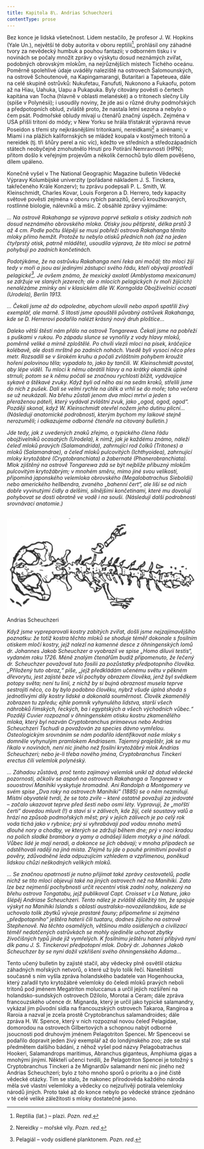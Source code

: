 ```yaml
---
title: Kapitola 8\. Andrias Schuechzeri
contentType: prose
---
```


<section>

Bez konce je lidská všetečnost. Lidem nestačilo, že profesor J. W. Hopkins (Yale Un.), největší té doby autorita v oboru reptilií[^13], prohlásil ony záhadné tvory za nevědecký humbuk a pouhou fantazii; v odborném tisku i v novinách se počaly množit zprávy o výskytu dosud neznámých zvířat, podobných obrovským mlokům, na nejrůznějších místech Tichého oceánu. Poměrně spolehlivé údaje uváděly naleziště na ostrovech Šalomounských, na ostrově Schoutenově, na Kapingamarangi, Butaritari a Tapeteuea, dále na celé skupině ostrůvků: Nukufetau, Fanufuti, Nukonono a Fukaofu, potom až na Hiau, Uahuka, Uapu a Pukapuka. Byly citovány pověsti o čertech kapitána van Tocha (hlavně v oblasti melanéské) a o tritonech slečny Lily (spíše v Polynésii); i usoudily noviny, že jde asi o různé druhy podmořských a předpotopních oblud, zvláště proto, že nastala letní sezona a nebylo o čem psát. Podmořské obludy mívají u čtenářů značný úspěch. Zejména v USA přišli tritoni do módy; v New Yorku se hrála třistakrát výpravná revue Poseidon s třemi sty nejkrásnějšími tritonkami, nereidkami[^14] a sirénami; v Miami i na plážích kalifornských se mládež koupala v kostýmech tritonů a nereidek (tj. tři šňůry perel a nic víc), kdežto ve středních a středozápadních státech neobyčejně zmohutnělo Hnutí pro Potírání Nemravnosti (HPN); přitom došlo k veřejným projevům a několik černochů bylo dílem pověšeno, dílem upáleno.

Konečně vyšel v The National Geographic Magazine bulletin Vědecké Výpravy Kolumbijské univerzity (pořádané nákladem J. S. Tinckera, takřečeného Krále Konzerv); tu zprávu podepsali P. L. Smith, W. Kleinschmidt, Charles Kovar, Louis Forgeron a D. Herrero, tedy kapacity světové pověsti zejména v oboru rybích parazitů, červů kroužkovaných, rostlinné biologie, nálevníků a mšic. Z obsáhlé zprávy vyjímáme:

_… Na ostrově Rakahanga se výprava poprvé setkala s otisky zadních noh dosud neznámého obrovského mloka. Otisky jsou pětiprsté, délka prstů 3 až 4 cm. Podle počtu šlépějí se musí pobřeží ostrova Rakahanga těmito mloky přímo hemžit. Protože tu nebylo otisků předních noh (až na jeden čtyřprstý otisk, patrně mláděte), usoudila výprava, že tito mloci se patrně pohybují po zadních končetinách._

_Podotýkáme, že na ostrůvku Rakahanga není řeka ani močál; tito mloci žijí tedy v moři a jsou asi jedinými zástupci svého řádu, kteří obývají prostředí pelagické[^15]. Je ovšem známo, že mexický axolotl (Amblystoma mexicanum) se zdržuje ve slaných jezerech; ale o mlocích pelagických (v moři žijících) nenalézáme zmínky ani v klasickém díle W. Korngolda Obojživelníci ocasatí (Urodela), Berlín 1913._

_… Čekali jsme až do odpoledne, abychom ulovili nebo aspoň spatřili živý exemplář, ale marně. S lítostí jsme opouštěli půvabný ostrůvek Rakahanga, kde se D. Herrerovi podařilo nalézt krásný nový druh ploštice…_

_Daleko větší štěstí nám přálo na ostrově Tongarewa. Čekali jsme na pobřeží s puškami v rukou. Po západu slunce se vynořily z vody hlavy mloků, poměrně veliké a mírně zploštělé. Po chvíli vlezli mloci na písek, kráčejíce kolébavě, ale dosti mrštně po zadních nohách. Vsedě byli vysocí něco přes metr. Rozsadili se v širokém kruhu a počali zvláštním pohybem kroužit hoření polovinou těla; vypadalo to, jako by tančili. W. Kleinschmidt povstal, aby lépe viděl. Tu mloci k němu obrátili hlavy a na krátký okamžik úplně strnuli; potom se k němu počali se značnou rychlostí blížit, vydávajíce sykavé a štěkavé zvuky. Když byli od něho asi na sedm kroků, střelili jsme do nich z pušek. Dali se velmi rychle na útěk a vrhli se do moře; toho večera se už neukázali. Na břehu zůstali jenom dva mloci mrtví a jeden s přeraženou páteří, který vydával zvláštní zvuk, jako „ogod, ogod, ogod“. Později skonal, když W. Kleinschmidt otevřel nožem jeho dutinu plicní… (Následují anatomické podrobnosti, kterým bychom my laikové stejně nerozuměli; i odkazujeme odborné čtenáře na citovaný bulletin.)_

_Jde tedy, jak z uvedených znaků zřejmo, o typického člena řádu obojživelníků ocasatých (Urodela), k nimž, jak je každému známo, náleží čeleď mloků pravých (Salamandrida), zahrnující rod čolků (Tritones) a mloků (Salamandrae), a čeleď mloků pulcovitých (Ichthyoidea), zahrnující mloky krytožábré (Cryptobranchiata) a žabernaté (Phanerobranchiata). Mlok zjištěný na ostrově Tongarewa zdá se být nejblíže příbuzný mlokům pulcovitým krytožábrým; v mnohém směru, mimo jiné svou velikostí, připomíná japonského velemloka obrovského (Megalobatrachus Sieboldii) nebo amerického hellbendra, zvaného „bahenní čert“, ale liší se od nich dobře vyvinutými čidly a delšími, silnějšími končetinami, které mu dovolují pohybovat se dosti obratně ve vodě i na souši. (Následují další podrobnosti srovnávací anatomie.)_

 ![1](./resources/1.jpg)

Andrias Scheuchzeri

_Když jsme vypreparovali kostry zabitých zvířat, došli jsme nejzajímavějšího poznatku: že totiž kostra těchto mloků se shoduje téměř dokonale s fosilním otiskem mločí kostry, jejž nalezl na kamenné desce z öhningenských lomů dr. Johannes Jakob Scheuchzer a vyobrazil ve spise „Homo diluvii testis“, vydaném roku 1726. Méně znalým čtenářům budiž připomenuto, že řečený dr. Scheuchzer považoval tuto fosilii za pozůstatky předpotopního člověka. „Přiložený tuto obraz,“ píše, „jejž předkládám učenému světu v pěkném dřevorytu, jest zajisté beze vší pochyby obrazem člověka, jenž byl svědkem potopy světa; není tu linií, z nichž by si bujná obraznost musela teprve sestrojiti něco, co by bylo podobno člověku, nýbrž všude úplná shoda s jednotlivými díly kostry lidské a dokonalá souměrnost. Člověk zkamenělý zobrazen tu zpředu; ejhle pomník vyhynulého lidstva, starší všech náhrobků římských, řeckých, ba i egyptských a všech východních vůbec.“ Později Cuvier rozpoznal v öhningenském otisku kostru zkamenělého mloka, který byl nazván Cryptobranchus primaevus nebo Andrias Scheuchzeri Tschudi a považován za species dávno vymřelou. Osteologickým srovnáním se nám podařilo identifikovat naše mloky s domněle vyhynulým pramlokem Andriasem. Tajemný praještěr, jak se mu říkalo v novinách, není nic jiného než fosilní krytožábrý mlok Andrias Scheuchzeri; nebo je-li třeba nového jména, Cryptobranchus Tinckeri erectus čili velemlok polynéský._

_… Záhadou zůstává, proč tento zajímavý velemlok unikl až dotud vědecké pozornosti, ačkoliv se aspoň na ostrovech Rakahanga a Tongarewa v souostroví Manihiki vyskytuje hromadně. Ani Randolph a Montgomery ve svém spise „Dva roky na ostrovech Manihiki“ (1885) se o něm nezmiňují. Místní obyvatelé tvrdí, že se toto zvíře – které ostatně považují za jedovaté – začalo ukazovat teprve před šesti nebo osmi léty. Vypravují, že „mořští čerti“ dovedou mluvit (!) a staví si v zálivech, kde žijí, celé soustavy valů a hrází na způsob podmořských měst; prý v jejich zálivech je po celý rok voda tichá jako v rybníce; prý si vyhrabávají pod vodou mnoho metrů dlouhé nory a chodby, ve kterých se zdržují během dne; prý v noci kradou na polích sladké brambory a yamy a odnášejí lidem motyky a jiné nářadí. Vůbec lidé je mají neradi, a dokonce se jich obávají; v mnoha případech se odstěhovali raději na jiná místa. Zřejmě tu jde o pouhé primitivní pověsti a pověry, zdůvodněné leda odpuzujícím vzhledem a vzpřímenou, poněkud lidskou chůzí neškodných velikých mloků._

_… Se značnou opatrností je nutno přijímat také zprávy cestovatelů, podle nichž se tito mloci objevují také na jiných ostrovech než na Manihiki. Zato lze bez nejmenší pochybnosti určit recentní vtisk zadní nohy, nalezený na břehu ostrova Tongatabu, jejž publikoval Capt. Croisset v La Nature, jako šlépěj Andriase Scheuchzeri. Tento nález je zvláště důležitý tím, že spojuje výskyt na Manihiki Islands s oblastí australsko-novozélandskou, kde se uchovalo tolik zbytků vývoje prastaré fauny; připomeňme si zejména „předpotopního“ ještěra haterii čili tuataru, dodnes žijícího na ostrově Stephenově. Na těchto osamělých, většinou málo osídlených a civilizací téměř nedotčených ostrůvkách se mohly ojediněle uchovat zbytky živočišných typů jinde již vymřelých. K fosilnímu ještěru haterii přibývá nyní dík panu J. S. Tinckerovi předpotopní mlok. Dobrý dr. Johannes Jakob Scheuchzer by se nyní dožil vzkříšení svého öhningenského Adama…_

Tento učený bulletin by zajisté stačil, aby vědecky plně osvětlil otázku záhadných mořských netvorů, o které už bylo tolik řečí. Naneštěstí současně s ním vyšla zpráva holandského badatele van Hogenhoucka, který zařadil tyto krytožábré velemloky do čeledi mloků pravých neboli tritonů pod jménem Megatriton moluccanus a určil jejich rozšíření na holandsko-sundských ostrovech Džilolo, Morotai a Ceram; dále zpráva francouzského učence dr. Mignarda, který je určil jako typické salamandry, vykázal jim původní sídla na francouzských ostrovech Takaroa, Rangiroa a Raroia a nazval je zcela prostě Cryptobranchus salamandroides; dále zpráva H. W. Spence, který v nich rozpoznal novou čeleď Pelagidae, domorodou na ostrovech Gilbertových a schopnou nabýt odborné jsoucnosti pod druhovým jménem Pelagotriton Spencei. Mr Spenceovi se podařilo dopravit jeden živý exemplář až do londýnského zoo; zde se stal předmětem dalšího bádání, z něhož vyšel pod názvy Pelagobatrachus Hookeri, Salamandrops maritimus, Abranchus giganteus, Amphiuma gigas a mnohými jinými. Někteří učenci tvrdili, že Pelagotriton Spencei je totožný s Cryptobranchus Tinckeri a že Mignardův salamandr není nic jiného než Andrias Scheuchzeri; bylo z toho mnoho sporů o prioritu a o jiné čistě vědecké otázky. Tím se stalo, že nakonec přírodověda každého národa měla své vlastní velemloky a vědecky co nejzuřivěji potírala velemloky národů jiných. Proto také až do konce nebylo po vědecké stránce zjednáno v té celé veliké záležitosti s mloky dostatečně jasno.

</section>

[^1]: Dubbeltje – drobná holandská mince. _Pozn. red_.

[^2]: Kampong – malajská vesnice s tržištěm. _Pozn. red_.

[^3]: Toddy – palmové víno. _Pozn. red_.

[^4]: Bedřich Golombek (1901–1961), čes. novinář a prozaik. _Pozn. red_.

[^5]: Edvard Valenta (1901–1978), čes. spisovatel a publicista. _Pozn. red_.

[^6]: Jan Eskymo Welzl (1848–1948), čes. cestovatel, vynálezce a dobrodruh. _Pozn. red_.

[^7]: Lambrekýny (hol.) – závěsy na okna a dveře. _Pozn. red_.

[^8]: Pozamentérie – pásková textilie určená k dekoraci. _Pozn. red_.

[^9]: Bezoár – usazenina v útrobách některých savců považovaná za léčivý prostředek. _Pozn. red_.

[^10]: YMCA – Young Men´s Christian Association, Křesťanské sdružení mladých mužů. _Pozn. red_.

[^11]: Schillerův rytíř – odkaz na baladu _Rukavička_ Friedricha Schillera. _Pozn. red_.

[^12]: Trader Horn – ve své době populární americký film o obchodníkovi Hornovi a jeho cestě do Afriky. _Pozn. red_.

[^13]: Reptilia (lat.) – plazi. _Pozn. red_.

[^14]: Nereidky – mořské víly. _Pozn. red_.

[^15]: Pelagiál – vody osídlené planktonem. _Pozn. red_.

[^16]: „Zázrační“ koně z chovu něm. podnikatele Kralle, kteří údajně uměli počítat a výsledky oznamovali údery kopyt. _Pozn. red_.

[^17]: Mae West – amer. herečka, sex-symbol 30. let. 20. stol. _Pozn. red_.

[^18]: V praxi, v akci. _Pozn. red_.

[^19]: Lemurie – bájný světadíl (podobně jako Atlantida), měl se rozkládat v Indickém oceánu. _Pozn. red_.

[^20]: Zábava, rozptýlení. _Pozn. red_.

[^21]: Využití, zneužití. _Pozn. red_.

[^22]: Pojištění. _Pozn. red_.

[^23]: Živočich pracující, vyrábějící. _Pozn. red_.

[^24]: Mlok a německý národ. _Pozn. red_.

[^25]: Vývoj obojživelníků za fašismu. _Pozn. red_.

[^26]: Trade Unie – zaměstnanecké odbory. _Pozn. red_.

[^27]: Barkasa – člun sloužící zejména pro dopravu mezi kotvící lodí a břehem. _Pozn. red_.

[^28]: Je to podivín. _Pozn. red_.

[^29]: Zpráva o tělesných schopnostech Mloků. _Pozn. red_.

[^30]: Xeróza (řec.) – chorobná suchost. _Pozn. red_.

[^31]: François Coppé (1842–1908), franc. básník. _Pozn. red_.

[^32]: Basic English – jazyk se zásobou 850 slov, který byl vytvořen v roce 1929. _Pozn. red_.

[^33]: Ušlechtilý jazyk latinský. _Pozn. red_.

[^34]: Svět pozemský. _Pozn. red_.

[^35]: Měnový systém založený na dvou drahých kovech, na zlatě a stříbře. _Pozn. red_.

[^36]: Právě tím. _Pozn. red_.

[^37]: Podivuhodná díla boží. _Pozn. red_.

[^38]: Monismus (řec.) – filozofická koncepce, podle níž je základem všeho jediná podstata. _Pozn. red_.

[^39]: Mloci, pryč se Židy! _Pozn. red_.

[^40]: Hej, vy, … co tady hledáte? _Pozn. red_.

[^41]: Starosta a poslanec. _Pozn. red_.

[^42]: Auspicie – výhlídka, naděje. _Pozn. red_.

[^43]: Ženerózní (z franc.) – velkodušný, šlechetný. _Pozn. red_.

[^44]: Chudáček, … on je tak ošklivý! _Pozn. red_.

[^45]: Lac Léman – Ženevské jezero. _Pozn. red_.

[^46]: Mikádo/správně mikado (jap.) – titul jap. císařů. _Pozn. red_.

[^47]: Flibustýrský – pirátský. _Pozn. red_.

[^48]: Torpédoborec. _Pozn. red_.

[^49]: Konflagrace – vzplanutí, vypuknutí (zde války). _Pozn. red_.

[^50]: Kombatant (franc.) – vojín s bojovým posláním. _Pozn. red_.

[^51]: Berta – dělo. _Pozn. red_.

[^52]: Takových úspěchů dosahují jen němečtí mloci. _Pozn. red_.

[^53]: Zánik lidstva. _Pozn. red_.

[^54]: Abyssal/abysál (řec.) – označení pro nejhlubší dno oceánu nebo hlubokých jezer. _Pozn. red_.

[^55]: Mene tekel (aram.) – napomenutí, jímž byl údajně babylonskému králi Balsazarovi předpovězen pád jeho říše; přeneseně výstraha, varování. _Pozn. red_.

[^56]: Mediokrita (lat.) – prostřednost. _Pozn. red_.

[^57]: Wady/vádí (arab.) – vyschlá koryta řek, naplněná vodou jen v určitých ročních obdobích. _Pozn. red_.

[^58]: Dossier – desky na listiny, svazek listin. _Pozn. red_.

[^59]: Árie z opery J. Offenbacha Hoffmannovy povídky, pův. píseň benátských gondoliérů. _Pozn. red_.

[^60]: Kris – dýka s vlnkovitým ostřím. _Pozn. red_.
